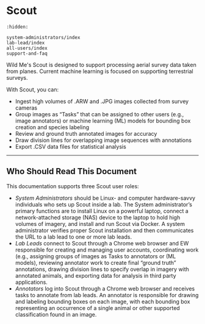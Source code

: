# Scout

```{toctree}
:hidden:

system-administrators/index
lab-lead/index
all-users/index
support-and-faq
```

Wild Me's Scout is designed to support processing aerial survey data taken from planes. Current machine learning is focused on supporting terrestrial surveys.

With Scout, you can:

* Ingest high volumes of .ARW and .JPG images collected from survey cameras
* Group images as “Tasks” that can be assigned to other users (e.g., image annotators) or machine learning (ML) models for bounding box creation and species labeling
* Review and ground truth annotated images for accuracy
* Draw division lines for overlapping image sequences with annotations
* Export .CSV data files for statistical analysis

***

## Who Should Read This Document

This documentation supports three Scout user roles:

* *System Administrators* should be Linux- and computer hardware-savvy individuals who sets up Scout inside a lab. The System administrator’s primary functions are to install Linux on a powerful laptop, connect a network-attached storage (NAS) device to the laptop to hold high volumes of imagery, and install and run Scout via Docker. A system administrator verifies proper Scout installation and then communicates the URL to a lab lead to one or more lab leads.
* *Lab Leads* connect to Scout through a Chrome web browser and EW responsible for creating and managing user accounts, coordinating work (e.g., assigning groups of images as Tasks to annotators or (ML models), reviewing annotator work to create final “ground truth” annotations, drawing division lines to specify overlap in imagery with annotated animals, and exporting data for analysis in third party applications.
* *Annotators* log into Scout through a Chrome web browser and receives tasks to annotate from lab leads. An annotator is responsible for drawing and labeling bounding boxes on each image, with each bounding box representing an occurrence of a single animal or other supported classification found in an image.